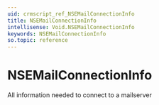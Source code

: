 ```yaml
---
uid: crmscript_ref_NSEMailConnectionInfo
title: NSEMailConnectionInfo
intellisense: Void.NSEMailConnectionInfo
keywords: NSEMailConnectionInfo
so.topic: reference
---
```


# NSEMailConnectionInfo

All information needed to connect to a mailserver
